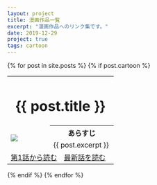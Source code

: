 ```yaml
---
layout: project
title: 漫画作品一覧
excerpt: "漫画作品へのリンク集です。"
date: 2019-12-29
project: true
tags: cartoon
---
```


<div>
  {% for post in site.posts %}
    {% if post.cartoon %}
      <div class="wrapper animated fadeIn">
      <div class="content">
        <table>
          <tr>
            <th colspan="6">
              <h1>{{ post.title }}</h1>
            </th>
          </tr>
          <tr>
            <td rowspan="2" colspan="2"  width="40%">
              <img src = "{{ site.url }}/{{ post.url-logo }}">
            </td>
            <th colspan="4" width="60%">
              あらすじ
            </th>
          </tr>
          <tr>
            <td colspan="4">
              {{ post.excerpt }}
            </td>
          </tr>
          <tr>
            <td colspan="3" width="50%">
              <a class="btn zoombtn" href="{{ post.url-initial }}">
                第1話から読む
              </a>
            </td>
            <td colspan="3"  width="50%">
              <a class="btn zoombtn" href="{{ post.url-final }}">
                最新話を読む
              </a>
            </td>
          </tr>
        </table>
      </div>
  </div>
    {% endif %}
  {% endfor %}
</div>

